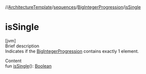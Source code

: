 //[ArchitectureTemplate](../../index.md)/[sequences](../index.md)/[BigIntegerProgression](index.md)/[isSingle](is-single.md)



# isSingle  
[jvm]  
Brief description  
Indicates if the [BigIntegerProgression](index.md) contains exactly 1 element.  
  
  
Content  
fun [isSingle](is-single.md)(): [Boolean](https://kotlinlang.org/api/latest/jvm/stdlib/kotlin/-boolean/index.html)  



